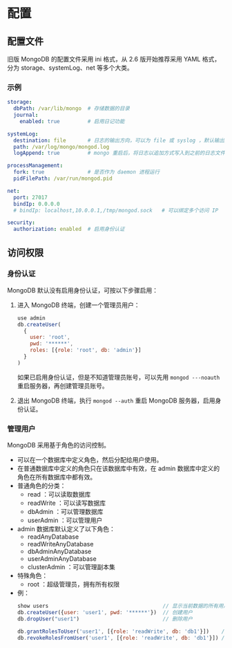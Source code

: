 # 配置

## 配置文件

旧版 MongoDB 的配置文件采用 ini 格式，从 2.6 版开始推荐采用 YAML 格式，分为 storage、systemLog、net 等多个大类。

### 示例

```yml
storage:
  dbPath: /var/lib/mongo  # 存储数据的目录
  journal:
    enabled: true         # 启用日记功能

systemLog:
  destination: file       # 日志的输出方向，可以为 file 或 syslog ，默认输出到 stdout
  path: /var/log/mongo/mongod.log
  logAppend: true         # mongo 重启后，将日志以追加方式写入到之前的日志文件中，而不是从头覆盖

processManagement:
  fork: true              # 是否作为 daemon 进程运行
  pidFilePath: /var/run/mongod.pid

net:
  port: 27017
  bindIp: 0.0.0.0
  # bindIp: localhost,10.0.0.1,/tmp/mongod.sock   # 可以绑定多个访问 IP

security:
  authorization: enabled  # 启用身份认证
```


## 访问权限

### 身份认证

MongoDB 默认没有启用身份认证，可按以下步骤启用：
1. 进入 MongoDB 终端，创建一个管理员用户：
    ```js
    use admin
    db.createUser(
      {
        user: 'root',
        pwd: '******',
        roles: [{role: 'root', db: 'admin'}]
      }
    )
    ```
    如果已启用身份认证，但是不知道管理员账号，可以先用 `mongod ---noauth` 重启服务器，再创建管理员账号。

2. 退出 MongoDB 终端，执行 `mongod --auth` 重启 MongoDB 服务器，启用身份认证。

### 管理用户

MongoDB 采用基于角色的访问控制。
- 可以在一个数据库中定义角色，然后分配给用户使用。
- 在普通数据库中定义的角色只在该数据库中有效，在 admin 数据库中定义的角色在所有数据库中都有效。
- 普通角色的分类：
  - read ：可以读取数据库
  - readWrite ：可以读写数据库
  - dbAdmin ：可以管理数据库
  - userAdmin ：可以管理用户
- admin 数据库默认定义了以下角色：
  - readAnyDatabase
  - readWriteAnyDatabase
  - dbAdminAnyDatabase
  - userAdminAnyDatabase
  - clusterAdmin ：可以管理副本集
- 特殊角色：
  - root ：超级管理员，拥有所有权限
- 例：
  ```js
  show users                                     // 显示当前数据的所有用户
  db.createUser({user: 'user1', pwd: '******'})  // 创建用户
  db.dropUser("user1")                           // 删除用户

  db.grantRolesToUser('user1', [{role: 'readWrite', db: 'db1'}])    // 给用户分配权限
  db.revokeRolesFromUser('user1', [{role: 'readWrite', db: 'db1'}]) // 删除用户的权限
  ```
